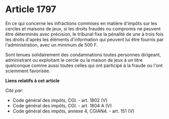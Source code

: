 # Article 1797

En ce qui concerne les infractions commises en matière d'impôts sur les cercles et maisons de jeux, si les droits fraudés ou
compromis ne peuvent être déterminés avec précision, le tribunal fixe la pénalité de une à trois fois les droits d'après les
éléments d'information qui peuvent lui être fournis par l'administration, avec un minimum de 500 F.

Sont tenues solidairement des condamnations toutes personnes dirigeant, administrant ou exploitant le cercle ou la maison de
jeux à un titre quelconque comme aussi toutes celles qui ont participé à la fraude ou l'ont sciemment favorisée.

**Liens relatifs à cet article**

_Cité par_:

  - Code général des impôts, CGI. - art. 1802 (V)
  - Code général des impôts, CGI. - art. 1804 A (V)
  - Code général des impôts, annexe 4, CGIAN4. - art. 151 (V)

